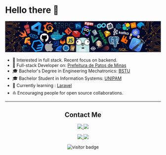 # Hello there 👋

<!-- [![](https://img.shields.io/badge/-Lucas%20Ferreira-black?style=round-square&labelColor=black&logo=linkedin&logoColor=blue&link=https://www.linkedin.com/in/lucas-ferreira-210629198/)](https://www.linkedin.com/in/lucas-ferreira-210629198/)
[![](https://img.shields.io/badge/-steam-black?style=round-square&labelColor=darkblue&logo=Steam&logoColor=white&link=https://steamcommunity.com/profiles/76561198047673262)](https://steamcommunity.com/profiles/76561198047673262) -->

![](https://github.com/knov1991/knov1991/blob/master/img/developer.png)

* 🧐    Interested in full stack. Recent focus on backend.
* 🚀	Full-stack Developer on: [Prefeitura de Patos de Minas](https://patosdeminas.mg.gov.br/portal/)
* 🎓	Bachelor's Degree in Engineering Mechatronics: [BSTU](http://belgstu.com)
* 🎓	Bachelor Student in Information Systems: [UNIPAM](http://unipam.edu.br)
* 🌱 	Currently learning : [Laravel](https://laravel.com)
* ⛵    Encouraging people for open source collaborations.

<hr>
<h2 align="center">Contact Me</h2>

<p align="center">
<!-- <a href="mailto:lucasf1991@hotmail.com?">
    <img src="https://img.shields.io/badge/gmail-%23DD0031.svg?&style=round-square&logo=gmail&logoColor=white"/>
</a> -->
<a href="mailto:lucasf1991@hotmail.com?">
    <img src="https://img.shields.io/badge/-Email-0072C6.svg?&style=round-square&logo=gmail&logoColor=white"/>
</a>
<a href="https://www.linkedin.com/in/lucas-ferreira-210629198/">
    <img src="https://img.shields.io/badge/-Linkedin-blue?style=round-square&labelColor=white&logo=linkedin&logoColor=blue&link=https://www.linkedin.com/in/lucas-ferreira-210629198/"/>
</a>
</p>

<p align="center">
<a href="https://steamcommunity.com/profiles/76561198047673262">
    <img src="https://img.shields.io/badge/-Steam-gray?style=round-square&labelColor=white&logo=Steam&logoColor=black&link=https://steamcommunity.com/profiles/76561198047673262"/>
</a>
<a href="https://www.facebook.com/lucas.ferreira.501598">
    <img src="https://img.shields.io/badge/-Facebook-blue?style=round-square&labelColor=white&logo=facebook&logoColor=blue&link=https://www.facebook.com/lucas.ferreira.501598"/>
</a>
</p>

<p  align="center">
<img src="https://visitor-badge.laobi.icu/badge?page_id=knov1991.knov1991" alt="visitor badge"/>       
</p>

<!--
**knov1991/knov1991** is a ✨ _special_ ✨ repository because its `README.md` (this file) appears on your GitHub profile.

Here are some ideas to get you started:

- 🔭 I’m currently working on ...
- 🌱 I’m currently learning ...
- 👯 I’m looking to collaborate on ...
- 🤔 I’m looking for help with ...
- 💬 Ask me about ...
- 📫 How to reach me: ...
- 😄 Pronouns: ...
- ⚡ Fun fact: ...
-->